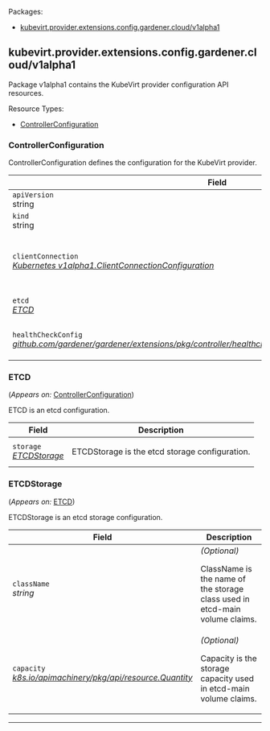 <p>Packages:</p>
<ul>
<li>
<a href="#kubevirt.provider.extensions.config.gardener.cloud%2fv1alpha1">kubevirt.provider.extensions.config.gardener.cloud/v1alpha1</a>
</li>
</ul>
<h2 id="kubevirt.provider.extensions.config.gardener.cloud/v1alpha1">kubevirt.provider.extensions.config.gardener.cloud/v1alpha1</h2>
<p>
<p>Package v1alpha1 contains the KubeVirt provider configuration API resources.</p>
</p>
Resource Types:
<ul><li>
<a href="#kubevirt.provider.extensions.config.gardener.cloud/v1alpha1.ControllerConfiguration">ControllerConfiguration</a>
</li></ul>
<h3 id="kubevirt.provider.extensions.config.gardener.cloud/v1alpha1.ControllerConfiguration">ControllerConfiguration
</h3>
<p>
<p>ControllerConfiguration defines the configuration for the KubeVirt provider.</p>
</p>
<table>
<thead>
<tr>
<th>Field</th>
<th>Description</th>
</tr>
</thead>
<tbody>
<tr>
<td>
<code>apiVersion</code></br>
string</td>
<td>
<code>
kubevirt.provider.extensions.config.gardener.cloud/v1alpha1
</code>
</td>
</tr>
<tr>
<td>
<code>kind</code></br>
string
</td>
<td><code>ControllerConfiguration</code></td>
</tr>
<tr>
<td>
<code>clientConnection</code></br>
<em>
<a href="https://godoc.org/k8s.io/component-base/config/v1alpha1#ClientConnectionConfiguration">
Kubernetes v1alpha1.ClientConnectionConfiguration
</a>
</em>
</td>
<td>
<em>(Optional)</em>
<p>ClientConnection specifies the kubeconfig file and client connection
settings for the proxy server to use when communicating with the apiserver.</p>
</td>
</tr>
<tr>
<td>
<code>etcd</code></br>
<em>
<a href="#kubevirt.provider.extensions.config.gardener.cloud/v1alpha1.ETCD">
ETCD
</a>
</em>
</td>
<td>
<p>ETCD is the etcd configuration.</p>
</td>
</tr>
<tr>
<td>
<code>healthCheckConfig</code></br>
<em>
<a href="https://github.com/gardener/gardener/extensions/pkg/controller/healthcheck/config">
github.com/gardener/gardener/extensions/pkg/controller/healthcheck/config/v1alpha1.HealthCheckConfig
</a>
</em>
</td>
<td>
<em>(Optional)</em>
<p>HealthCheckConfig is the config for the health check controller</p>
</td>
</tr>
</tbody>
</table>
<h3 id="kubevirt.provider.extensions.config.gardener.cloud/v1alpha1.ETCD">ETCD
</h3>
<p>
(<em>Appears on:</em>
<a href="#kubevirt.provider.extensions.config.gardener.cloud/v1alpha1.ControllerConfiguration">ControllerConfiguration</a>)
</p>
<p>
<p>ETCD is an etcd configuration.</p>
</p>
<table>
<thead>
<tr>
<th>Field</th>
<th>Description</th>
</tr>
</thead>
<tbody>
<tr>
<td>
<code>storage</code></br>
<em>
<a href="#kubevirt.provider.extensions.config.gardener.cloud/v1alpha1.ETCDStorage">
ETCDStorage
</a>
</em>
</td>
<td>
<p>ETCDStorage is the etcd storage configuration.</p>
</td>
</tr>
</tbody>
</table>
<h3 id="kubevirt.provider.extensions.config.gardener.cloud/v1alpha1.ETCDStorage">ETCDStorage
</h3>
<p>
(<em>Appears on:</em>
<a href="#kubevirt.provider.extensions.config.gardener.cloud/v1alpha1.ETCD">ETCD</a>)
</p>
<p>
<p>ETCDStorage is an etcd storage configuration.</p>
</p>
<table>
<thead>
<tr>
<th>Field</th>
<th>Description</th>
</tr>
</thead>
<tbody>
<tr>
<td>
<code>className</code></br>
<em>
string
</em>
</td>
<td>
<em>(Optional)</em>
<p>ClassName is the name of the storage class used in etcd-main volume claims.</p>
</td>
</tr>
<tr>
<td>
<code>capacity</code></br>
<em>
<a href="https://godoc.org/k8s.io/apimachinery/pkg/api/resource#Quantity">
k8s.io/apimachinery/pkg/api/resource.Quantity
</a>
</em>
</td>
<td>
<em>(Optional)</em>
<p>Capacity is the storage capacity used in etcd-main volume claims.</p>
</td>
</tr>
</tbody>
</table>
<hr/>
